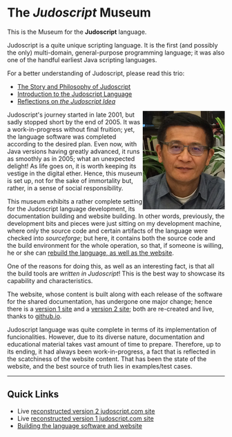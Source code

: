 # The _Judoscript_ Museum
This is the Museum for the **Judoscript** language.

Judoscript is a quite unique scripting language. It is the first (and possibly the only) multi-domain, general-purpose programming language; it was also one of the handful earliest Java scripting languages.

For a better understanding of Judoscript, please read this trio:
* [The Story and Philosophy of Judoscript](./story_philosophy.md)
* [Introduction to the Judoscript Language](./intro_to_judoscript.md)
* [Reflections on _the Judoscript Idea_](./judoscript_idea_reflections.md)

<img src="JianboHuang-small.png" align="right" border="0">Judoscript's journey started in late 2001, but sadly stopped short by the end of 2005. It was a work-in-progress without final fruition; yet, the language software was completed according to the desired plan. Even now, with Java versions having greatly advanced, it runs as smoothly as in 2005; what an unexpected delight! As life goes on, it is worth keeping its vestige in the digital ether. Hence, this museum is set up, not for the sake of immortality but, rather, in a sense of social responsibility.

This museum exhibits a rather complete setting for the Judoscript language development, its documentation building and website building. In other words, previously, the development bits and pieces were just sitting on my development machine, where only the source code and certain artifacts of the language were checked into _sourceforge_; but here, it contains both the source code and the build environment for the whole operation, so that, if someone is willing, he or she can [rebuild the language, as well as the website](./build_judoscript_website.md).

One of the reasons for doing this, as well as an interesting fact, is that all the build tools are _written in Judoscript_! This is the best way to showcase its capability and characteristics.

The website, whose content is built along with each release of the software for the shared documentation, has undergone one major change; hence there is a [version 1 site](./judoscript.com-v1/) and a [version 2 site](./judoscript.com-v2/); both are re-created and live, thanks to <u>github.io</u>.

Judoscript language was quite complete in terms of its implementation of funcionalities. However, due to its diverse nature, documentation and educational material takes vast amount of time to prepare. Therefore, up to its ending, it had always been work-in-progress, a fact that is reflected in the scatchiness of the website content. That has been the state of the website, and the best source of truth lies in examples/test cases.


-----------
## Quick Links
* Live [reconstructed version 2 judoscript.com site](judoscript.com-v2)
* Live [reconstructed version 1 judoscript.com site](judoscript.com-v1)
* [Building the language software and website](./build_judoscript_website.md)
